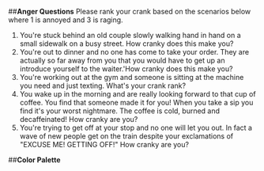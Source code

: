 ##**Anger Questions**
Please rank your crank based on the scenarios below where 1 is annoyed and 3 is raging.
1. You're stuck behind an old couple slowly walking hand in hand on a small sidewalk on a busy street. How cranky does this make you?
2. You're out to dinner and no one has come to take your order. They are actually so far away from you that you would have to get up an introduce yourself to the waiter.'How cranky does this make you?
3. You're working out at the gym and someone is sitting at the machine you need and just texting. What's your crank rank?
4. You wake up in the morning and are really looking forward to that cup of coffee. You find that someone made it for you! When you take a sip you find it's your worst nightmare. The coffee is cold, burned and decaffeinated! How cranky are you?
5. You're trying to get off at your stop and no one will let you out. In fact a wave of new people get on the train despite your exclamations of "EXCUSE ME! GETTING OFF!" How cranky are you?

##**Color Palette**
